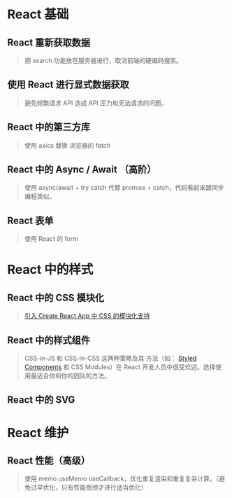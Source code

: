 # React 基础

## React 重新获取数据

> 把 search 功能放在服务器进行，取消前端的硬编码搜索。

## 使用 React 进行显式数据获取

> 避免频繁请求 API 造成 API 压力和无法请求的问题。

## React 中的第三方库

> 使用 axios 替换 浏览器的 fetch

## React 中的 Async / Await （高阶）

> 使用 async/await + try catch 代替 promise + catch，代码看起来跟同步编程类似。

## React 表单

> 使用 React 的 form

# React 中的样式

## React 中的 CSS 模块化

> [引入 Create React App 中 CSS 的模块化支持](https://create-react-app.dev/docs/adding-a-css-modules-stylesheet/)

## React 中的样式组件

> CSS-in-JS 和 CSS-in-CSS 这两种策略及其 方法（如： [Styled Components](https://styled-components.com/) 和 CSS Modules）在 React 开发人员中很受欢迎。选择使用最适合你和你的团队的方法。

## React 中的 SVG

# React 维护

## React 性能（高级）

> 使用 memo useMemo useCallback，优化重复渲染和重复复杂计算。（避免过早优化，只有性能瓶颈才进行适当优化）
